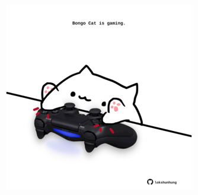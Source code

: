 <!-- built at 21/09/2024, 05:00:35 UTC -->
<p align="center">
  <img width="500" height="500" src="./ReadmeImage.svg">
</p>
